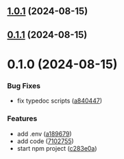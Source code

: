 

## [1.0.1](https://github.com/euberdeveloper/typedoc-plugin-ga/compare/0.1.1...1.0.1) (2024-08-15)

## [0.1.1](https://github.com/euberdeveloper/typedoc-plugin-ga/compare/0.1.0...0.1.1) (2024-08-15)

# 0.1.0 (2024-08-15)


### Bug Fixes

* fix typedoc scripts ([a840447](https://github.com/euberdeveloper/typedoc-plugin-ga/commit/a84044795b15e3e1f001d4dcb4f5746dc8b9e0c0))


### Features

* add .env ([a189679](https://github.com/euberdeveloper/typedoc-plugin-ga/commit/a1896799626d8a632037f1c11840d05f94120407))
* add code ([7102755](https://github.com/euberdeveloper/typedoc-plugin-ga/commit/710275566763dc029796fb343ebbc9f0e9cfaae3))
* start npm project ([c283e0a](https://github.com/euberdeveloper/typedoc-plugin-ga/commit/c283e0aa0598e572804058d663239e7c0622ad2c))
